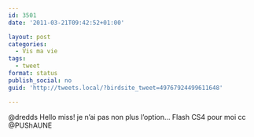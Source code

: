 ```yaml
---
id: 3501
date: '2011-03-21T09:42:52+01:00'

layout: post
categories:
  - Vis ma vie
tags:
  - tweet
format: status
publish_social: no
guid: 'http://tweets.local/?birdsite_tweet=49767924499611648'

---
```


@dredds Hello miss! je n’ai pas non plus l’option… Flash CS4 pour moi cc @PUShAUNE